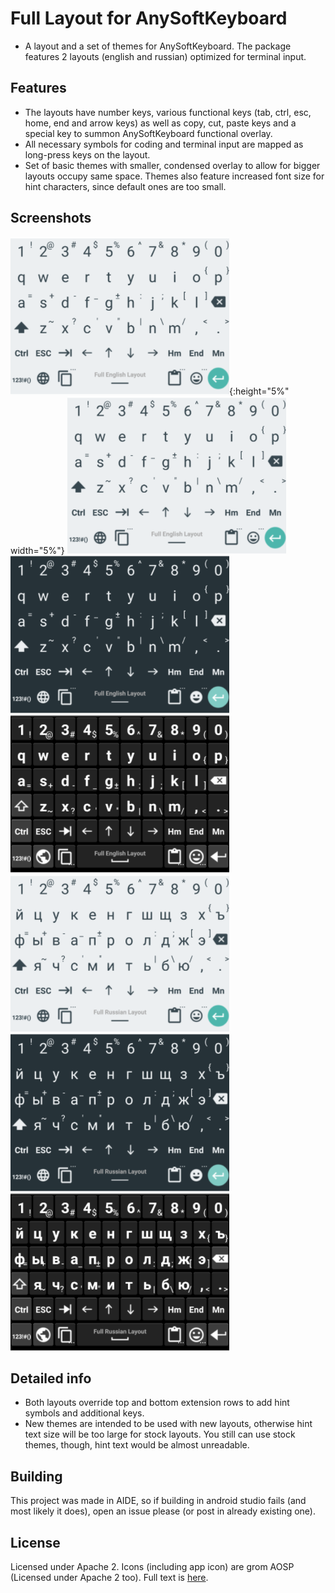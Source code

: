 # Full Layout for AnySoftKeyboard
* A layout and a set of themes for AnySoftKeyboard. The package features 2 layouts (english and russian) optimized for terminal input.
## Features
* The layouts have number keys, various functional keys (tab, ctrl, esc, home, end and arrow keys)
as well as copy, cut, paste keys and a special key to summon AnySoftKeyboard functional overlay.
* All necessary symbols for coding and terminal input are mapped as long-press keys on the layout.
* Set of basic themes with smaller, condensed overlay to allow for bigger layouts occupy same space. Themes also feature increased font size for hint characters, since default ones are too small.
## Screenshots
![Screenshot](/img/lxxlight_eng.png){:height="5%" width="5%"}
![Screenshot](/img/lxxlight_eng.png?raw=true) 
![Screenshot](/img/lxxdark_eng.png?raw=true) 
![Screenshot](/img/ics_eng.png?raw=true) 
![Screenshot](/img/lxxlight_ru.png?raw=true) 
![Screenshot](/img/lxxdark_ru.png?raw=true) 
![Screenshot](/img/ics_ru.png?raw=true) 
## Detailed info
* Both layouts override top and bottom extension rows to add hint symbols and additional keys.
* New themes are intended to be used with new layouts, otherwise hint text size will be too large for stock layouts. You still can use stock themes, though, hint text would be almost unreadable.
## Building
This project was made in AIDE, so if building in android studio fails (and most likely it does), open an issue please (or post in already existing one).
## License
Licensed under Apache 2. Icons (including app icon) are grom AOSP (Licensed under Apache 2 too). Full text is [here](https://www.apache.org/licenses/LICENSE-2.0.html).
